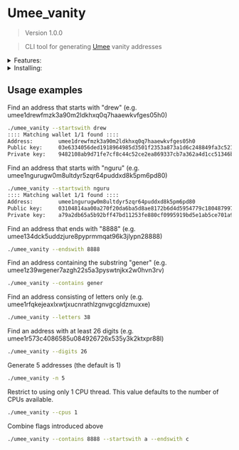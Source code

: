 # Umee_vanity

<!--- Don't edit the version line below manually. Let bump2version do it for you. -->
> Version 1.0.0

> CLI tool for generating [Umee](https://umee.cc/) vanity addresses


<details>
  <summary>Features:</summary>
  
* Generate Umee bech32 vanity addresses
* Use all CPU cores
* Specify a substring that the addresses must
    * start with
    * end with
    * contain
* Set required minimum amount of letters (a-z) or digits (0-9) in the addresses
* Binaries built for Linux, macOS and Windows
  
</details>


<details>
  <summary>Installing:</summary>
  
Download the latest binary release from the [_Releases_](https://github.com/Northa/cosmosvanity/releases) page. 
Alternatively, build from source yourself.

```sh
$ go version
go version go1.17 linux/amd64
$ git clone https://github.com/Northa/cosmosvanity.git && cd cosmosvanity
$ go build -o umee_vanity ./main.go
go: downloading github.com/tendermint/tendermint v0.34.8
go: downloading github.com/cosmos/cosmos-sdk v0.40.0
go: downloading github.com/btcsuite/btcd v0.21.0-beta
go: downloading golang.org/x/crypto v0.0.0-20201221181555-eec23a3978ad

$ sha256sum ./umee_vanity
4ed4758abbbb1f3d4283a95ca18025eb99c73e9fedbf3921b555c27435206a5a  ./umee_vanity
```
  
</details>

## Usage examples
Find an address that starts with "drew" (e.g. umee1drewfmzk3a90m2ldkhxq0q7haaewkvfges05h0)
```sh
./umee_vanity --startswith drew
:::: Matching wallet 1/1 found ::::
Address:        umee1drewfmzk3a90m2ldkhxq0q7haaewkvfges05h0
Public key:     03e6334056ded1918964985d3501f2353a873a1d6c248849fa3c521f7b38a65c96
Private key:    9482108ab9d71fe7cf8c44c52ce2ea869337cb7a362a4d1cc51346b504054ce1
```

Find an address that starts with "nguru" (e.g. umee1ngurugw0m8ultdyr5zqr64puddxd8k5pm6pd80)
```sh
./umee_vanity --startswith nguru
:::: Matching wallet 1/1 found ::::
Address:        umee1ngurugw0m8ultdyr5zqr64puddxd8k5pm6pd80
Public key:     03104814aa00a270f20da6ba5d8ae8172b6d4d5954779c180487997a9558041f8c
Private key:    a79a2db65a5b92bff47bd11253fe880cf0995919bd5e1ab5ce701a909c6af1b1
```

Find an address that ends with "8888" (e.g. umee134dck5uddzjure8pyprmmqat96k3jlypn28888)
```bash
./umee_vanity --endswith 8888
```

Find an address containing the substring "gener" (e.g. umee1z39wgener7azgh22s5a3pyswtnjkx2w0hvn3rv)
```bash
./umee_vanity --contains gener
```

Find an address consisting of letters only (e.g. umee1rfqkejeaxlxwtjxucnrathlzgnvgcgldzmuxxe)
```bash
./umee_vanity --letters 38
```

Find an address with at least 26 digits (e.g. umee1r573c4086585u084926726x535y3k2ktxpr88l)
```bash
./umee_vanity --digits 26
```

Generate 5 addresses (the default is 1)
```bash
./umee_vanity -n 5
```

Restrict to using only 1 CPU thread. This value defaults to the number of CPUs available.
```bash
./umee_vanity --cpus 1
```

Combine flags introduced above
```bash
./umee_vanity --contains 8888 --startswith a --endswith c
```
